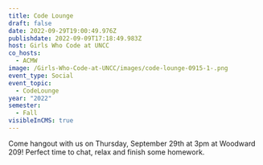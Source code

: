 ```yaml
---
title: Code Lounge
draft: false
date: 2022-09-29T19:00:49.976Z
publishdate: 2022-09-09T17:18:49.983Z
host: Girls Who Code at UNCC
co_hosts:
  - ACMW
image: /Girls-Who-Code-at-UNCC/images/code-lounge-0915-1-.png
event_type: Social
event_topic:
  - CodeLounge
year: "2022"
semester:
  - Fall
visibleInCMS: true
---
```

Come hangout with us on Thursday, September 29th at 3pm at Woodward 209! Perfect time to chat, relax and finish some homework.